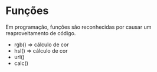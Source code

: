 # Funções

Em programação, funções são reconhecidas por causar um reaproveitamento de código.

* rgb() => cálculo de cor
* hsl() => cálculo de cor
* url()
* calc()